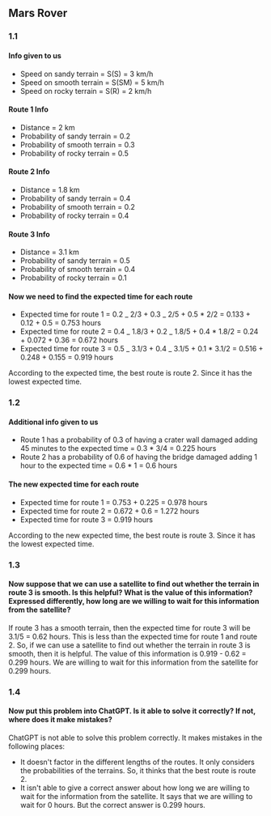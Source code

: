 ## Mars Rover

### 1.1

#### Info given to us

- Speed on sandy terrain = S(S) = 3 km/h
- Speed on smooth terrain = S(SM) = 5 km/h
- Speed on rocky terrain = S(R) = 2 km/h

#### Route 1 Info

- Distance = 2 km
- Probability of sandy terrain = 0.2
- Probability of smooth terrain = 0.3
- Probability of rocky terrain = 0.5

#### Route 2 Info

- Distance = 1.8 km
- Probability of sandy terrain = 0.4
- Probability of smooth terrain = 0.2
- Probability of rocky terrain = 0.4

#### Route 3 Info

- Distance = 3.1 km
- Probability of sandy terrain = 0.5
- Probability of smooth terrain = 0.4
- Probability of rocky terrain = 0.1

#### Now we need to find the expected time for each route

- Expected time for route 1 = 0.2 _ 2/3 + 0.3 _ 2/5 + 0.5 \* 2/2 = 0.133 + 0.12 + 0.5 = 0.753 hours
- Expected time for route 2 = 0.4 _ 1.8/3 + 0.2 _ 1.8/5 + 0.4 \* 1.8/2 = 0.24 + 0.072 + 0.36 = 0.672 hours
- Expected time for route 3 = 0.5 _ 3.1/3 + 0.4 _ 3.1/5 + 0.1 \* 3.1/2 = 0.516 + 0.248 + 0.155 = 0.919 hours

According to the expected time, the best route is route 2. Since it has the lowest expected time.

### 1.2

#### Additional info given to us

- Route 1 has a probability of 0.3 of having a crater wall damaged adding 45 minutes to the expected time
  = 0.3 \* 3/4 = 0.225 hours
- Route 2 has a probability of 0.6 of having the bridge damaged adding 1 hour to the expected time
  = 0.6 \* 1 = 0.6 hours

#### The new expected time for each route

- Expected time for route 1 = 0.753 + 0.225 = 0.978 hours
- Expected time for route 2 = 0.672 + 0.6 = 1.272 hours
- Expected time for route 3 = 0.919 hours

According to the new expected time, the best route is route 3. Since it has the lowest expected time.

### 1.3

#### Now suppose that we can use a satellite to find out whether the terrain in route 3 is smooth. Is this helpful? What is the value of this information? Expressed differently, how long are we willing to wait for this information from the satellite?

If route 3 has a smooth terrain, then the expected time for route 3 will be 3.1/5 = 0.62 hours. This is less than the expected time for route 1 and route 2. So, if we can use a satellite to find out whether the terrain in route 3 is smooth, then it is helpful. The value of this information is 0.919 - 0.62 = 0.299 hours. We are willing to wait for this information from the satellite for 0.299 hours.

### 1.4

#### Now put this problem into ChatGPT. Is it able to solve it correctly? If not, where does it make mistakes?

ChatGPT is not able to solve this problem correctly. It makes mistakes in the following places:

- It doesn't factor in the different lengths of the routes. It only considers the probabilities of the terrains. So, it thinks that the best route is route 2.
- It isn't able to give a correct answer about how long we are willing to wait for the information from the satellite. It says that we are willing to wait for 0 hours. But the correct answer is 0.299 hours.
